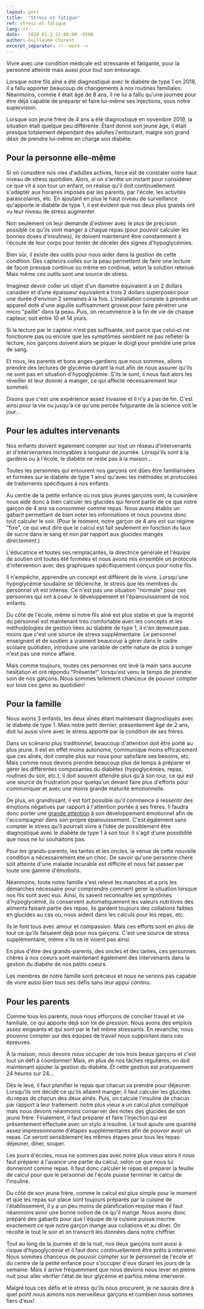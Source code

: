 ```yaml
---
layout: post
title:  "Stress et fatigue"
ref: stress-et-fatigue
lang: fr
date:   2020-01-2 22:00:00 -0500
author: Guillaume Charest
excerpt_separator: <!--more-->
---
```

Vivre avec une condition médicale est stressante et fatigante, pour la personne atteinte mais aussi pour tout son entourage.
<!--more-->
Lorsque notre fils aîné a été diagnostiqué avec le diabète de type 1 en 2018, il a fallu apporter beaucoup de changements à nos routines familiales.
Néanmoins, comme il était âgé de 8 ans, il ne lui a fallu qu'une journée pour être déjà capable de préparer et faire lui-même ses injections, sous notre supervision.

Lorsque son jeune frère de 4 ans a été diagnostiqué en novembre 2019, la situation était quelque peu différente.
Étant donné son jeune âge, il était presque totalement dépendant des adultes l'entourant, malgré son grand désir de prendre lui-même en charge son diabète.

## Pour la personne elle-même

Si on considère nos vies d'adultes actives, force est de constater notre haut niveau de stress quotidien.
Alors, si on s'arrête un instant pour considérer ce que vit à son tour un enfant, on réalise qu'il doit continuellement s'adapter aux horaires imposés par les parents, par l'école, les activités parascolaires, etc.
En ajoutant en plus le haut niveau de surveillance qu'apporte le diabète de type 1, il est évident que nos deux plus grands ont vu leur niveau de stress augmenter.

Non seulement on leur demande d'estimer avec le plus de précision possible ce qu'ils vont manger à chaque repas (pour pouvoir calculer les bonnes doses d'insulines), ils doivent maintenant être constamment à l'écoute de leur corps pour tenter de déceler des signes d'hypoglycémies.

Bien sûr, il existe des outils pour nous aider dans la gestion de cette condition.
Des capteurs collés sur la peau permettent de faire une lecture de façon presque continue ou même en continue, selon la solution retenue.
Mais même ces outils sont une source de stress.

Imaginez devoir coller un objet d'un diamètre équivalent à un 2 dollars canadien et d'une épaisseur équivalent à trois 2 dollars superposés pour une durée d'environ 2 semaines à la fois.
L'installation consiste à prendre un appareil doté d'une aiguille suffisamment grosse pour faire pénétrer une micro "paille" dans la peau.
Puis, on recommence à la fin de vie de chaque capteur, soit entre 10 et 14 jours.

Si la lecture par le capteur n'est pas suffisante, soit parce que celui-ci ne fonctionne pas ou encore que les symptômes semblent ne pas refléter la lecture, nos garçons doivent alors se piquer le doigt pour prendre une prise de sang.

Et nous, les parents et bons anges-gardiens que nous sommes, allons prendre des lectures de glycémie durant la nuit afin de nous assurer qu'ils ne sont pas en situation d'hypoglycémie.
S'ils le sont, il nous faut alors les réveiller et leur donner à manger, ce qui affecte nécessairement leur sommeil.

Disons que c'est une expérience assez invasive et il n'y a pas de fin.
C'est ainsi pour la vie ou jusqu'à ce qu'une percée fulgurante de la science voit le jour...

## Pour les adultes intervenants

Nos enfants doivent également compter sur tout un réseau d'intervenants et d'intervenantes incroyables à longueur de journée.
Lorsqu'ils sont à la garderie ou à l'école, le diabète ne reste pas à la maison...

Toutes les personnes qui entourent nos garçons ont dûes être familiarisées et formées sur le diabète de type 1 ainsi qu'avec les méthodes et protocoles de traitements spécifiques à nos enfants.

Au centre de la petite enfance où nos plus jeunes garçons vont, la cuisinière nous aide donc à bien calculer les glucides qui feront partie de ce que notre garçon de 4 ans va consommer comme repas.
Nous avons établis un gabarit permettant de bien noter les informations et nous pouvons donc tout calculer le soir.
(Pour le moment, notre garçon de 4 ans est sur régime "fixe", ce qui veut dire que le calcul est fait seulement en fonction du taux de sucre dans le sang et non par rapport aux glucides mangés directement.)

L'éducatrice et toutes ses remplaçantes, la directrice générale et l'équipe de soutien ont toutes été formées et nous avons mis ensemble un protocole d'intervention avec des graphiques spécifiquement conçus pour notre fils.

Il n'empêche, apprendre un concept est différent de le vivre.
Lorsqu'une hypoglycémie soudaine se déclenche, le stress que les membres du personnel vit est intense.
Ce n'est pas une situation "normale" pour ces personnes qui ont à coeur le développement et l'épanouissement de nos enfants.

Du côté de l'école, même si notre fils aîné est plus stable et que la majorité du personnel est maintenant très comfortable avec les concepts et les méthodologies de gestion liées au diabète de type 1, il n'en demeure pas moins que c'est une source de stress supplémentaire.
Le personnel enseignant et de soutien a vraiment beaucoup à gérer dans le cadre scolaire quotidien, introduire une variable de cette nature de plus à songer n'est pas une mince affaire.

Mais comme toujours, toutes ces personnes ont levé la main sans aucune hésitation et ont répondu "Présente!" lorsqu'est venu le temps de prendre soin de nos garçons.
Nous sommes tellement chanceux de pouvoir compter sur tous ces gens au quotidien!

## Pour la famille

Nous avons 3 enfants, les deux aînés étant maintenant diagnostiqués avec le diabete de type 1.
Mais notre petit dernier, présentement âgé de 2 ans, doit lui aussi vivre avec le stress apporté par la condition de ses frères.

Dans un scénario plus traditionnel, beaucoup d'attention doit être porté au plus jeune.
Il est en effet moins autonome, communique moins efficacement que ces aînés, doit compte plus sur nous pour satisfaire ses besoins, etc.
Mais comme nous devons prendre beaucoup plus de temps à préparer et gérer les différentes composantes du diabètes (hypoglycémies, repas, routines du soir, etc.), il doit souvent attendre plus qu'à son tour, ce qui est une source de frustration pour quelqu'un devant faire plus d'efforts pour communiquer et avec une moins grande maturité émotionnelle.

De plus, en grandissant, il est fort possible qu'il commence à ressentir des émotions négatives par rapport à l'attention portée à ses frères.
Il faudra donc porter une [grande attention](http://www.contact.ulaval.ca/article_magazine/5-besoins-de-fratrie-dun-enfant-malade/) à son développement émotionnel afin de l'accompagner dans son propre épanouissement.
C'est également sans compter le stress qu'il pourrait vivre à l'idée de possiblement être diagnostiqué avec le diabète de type 1 à son tour.
Il s'agit d'une possibilité que nous ne lui souhaitons pas.

Pour les grands-parents, les tantes et les oncles, la venue de cette nouvelle condition a nécessairement été un choc.
De savoir qu'une personne chère soit atteinte d'une maladie incurable est difficile et nous fait passer par toute une gamme d'émotions.

Néanmoins, toute notre famille s'est relevé les manches et a pris les démarches nécessaire pour comprendre comment gérer la situation lorsque nos fils sont avec eux.
Ainsi, ils savent reconnaître les symptômes d'hypoglycémie, ils conservent automatiquement les valeurs nutritives des aliments faisant partie des repas, ils gardent toujours des collations faibles en glucides au cas où, nous aident dans les calculs pour les repas, etc.

Ils le font tous avec amour et compassion.
Mais ces efforts sont en plus de tout ce qu'ils faisaient déjà pour nos garçons.
C'est une source de stress supplémentaire, même s'ils ne le voient pas ainsi.

En plus d'être des grands-parents, des oncles et des tantes, ces personnes chères à nos coeurs sont maintenant également des intervenants dans la gestion du diabète de nos petits coeurs.

Les membres de notre famille sont précieux et nous ne serions pas capable de vivre aussi bien tous ses défis sans leur appui continu.

## Pour les parents

Comme tous les parents, nous nous efforçons de concilier travail et vie familiale, ce qui apporte déjà son lot de pression.
Nous avons des emplois assez exigeants et qui sont par le fait même stressants.
En revanche, nous pouvons compter sur des équipes de travail nous supportant dans ces épreuves.

À la maison, nous devons nous occuper de nos trois beaux garçons et c'est tout un défi à coordonner!
Mais, en plus de nos tâches régulières, on doit maintenant ajouter la gestion du diabète. Et cette gestion est pratiquement 24 heures sur 24...

Dès le levé, il faut planifier le repas que chacun va prendre pour déjeuner.
Lorsqu'ils ont décidé ce qu'ils allaient manger, il faut calculer les glucides du repas de chacun des deux aînés.
Puis, on calcule l'insuline de chacun par rapport à leur traitement: notre plus vieux a un calcul plus compliqué mais nous devons néanmoins conserver des notes des glucides de son jeune frère.
Finalement, il faut préparer et faire l'injection qui est présentement effectuée avec un stylo à insuline.
Le tout ajoute une quantité assez impressionnante d'étapes supplémentaires afin de pouvoir avoir un repas.
Ce seront sensiblement les mêmes étapes pour tous les repas: déjeuner, dîner, souper.

Les jours d'écoles, nous ne sommes pas avec notre plus vieux alors il nous faut préparer à l'avance une partie du calcul, selon ce que nous lui donneront comme repas.
Il faut donc calculer le repas et préparer la feuille de calcul pour que le personnel de l'école puisse terminer le calcul de l'insuline.

Du côté de son jeune frère, comme le calcul est plus simple pour le moment et que les repas sur place sont toujours préparés par la cuisine de l'établissement, il y a un peu moins de planification requise mais il faut néanmoins avoir une bonne notion de ce qu'il mange.
Nous avons donc préparé des gabarits pour que l'équipe de la cuisine puisse inscrire exactement ce que notre garçon mange aux collations et au dîner.
On récolte le tout le soir et on transcrit les données dans notre chiffrier.

Tout au long de la journée et de la nuit, nos deux garçons sont aussi à risque d'hypoglycémie et il faut donc continuellement être prêts à intervenir.
Nous sommes chanceux de pouvoir compter sur le personnel de l'école et du centre de la petite enfance pour s'occuper d'eux durant les jours de la semaine.
Mais il arrive fréquemment que nous devions nous lever en pleine nuit pour aller vérifier l'état de leur glycémie et parfois même intervenir.

Malgré tous ces défis et le stress qu'ils nous procurent, je ne saurais dire à quel point nous aimons nos merveilleux garçons et combien nous sommes fiers d'eux!

